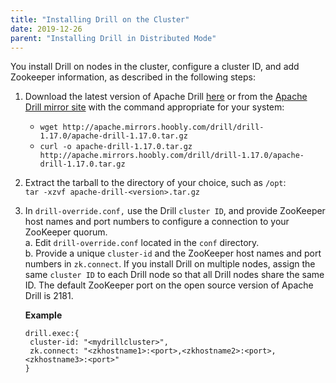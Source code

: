 ```yaml
---
title: "Installing Drill on the Cluster"
date: 2019-12-26
parent: "Installing Drill in Distributed Mode"
---
```

You install Drill on nodes in the cluster, configure a cluster ID, and add Zookeeper information, as described in the following steps:

  1. Download the latest version of Apache Drill [here](http://apache.mirrors.hoobly.com/drill/drill-1.17.0/apache-drill-1.17.0.tar.gz) or from the [Apache Drill mirror site](http://www.apache.org/dyn/closer.cgi/drill/drill-1.17.0/apache-drill-1.17.0.tar.gz) with the command appropriate for your system:  
       * `wget http://apache.mirrors.hoobly.com/drill/drill-1.17.0/apache-drill-1.17.0.tar.gz`  
       * `curl -o apache-drill-1.17.0.tar.gz http://apache.mirrors.hoobly.com/drill/drill-1.17.0/apache-drill-1.17.0.tar.gz`  
  2. Extract the tarball to the directory of your choice, such as `/opt`:  
  `tar -xzvf apache-drill-<version>.tar.gz`
  3. In `drill-override.conf,` use the Drill `cluster ID`, and provide ZooKeeper host names and port numbers to configure a connection to your ZooKeeper quorum.  
         a. Edit `drill-override.conf` located in the `conf` directory.  
         b. Provide a unique `cluster-id` and the ZooKeeper host names and port numbers in `zk.connect`. If you install Drill on multiple nodes, assign the same `cluster ID` to each Drill node so that all Drill nodes share the same ID. The default ZooKeeper port on the open source version of Apache Drill is 2181.

       **Example**
       
         drill.exec:{
          cluster-id: "<mydrillcluster>",
          zk.connect: "<zkhostname1>:<port>,<zkhostname2>:<port>,<zkhostname3>:<port>"
         }


